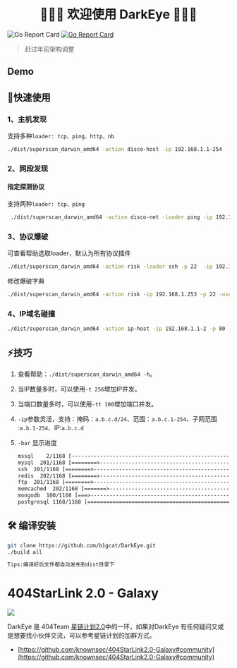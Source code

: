 <h1 align="center">👏👏👏 欢迎使用 DarkEye 👏👏👏</h1>

![Go Report Card](https://img.shields.io/github/release-date/b1gcat/DarkEye) [![Go Report Card](https://goreportcard.com/badge/github.com/b1gcat/DarkEye)](https://goreportcard.com/report/github.com/b1gcat/DarkEye)


> 赶过年前架构调整

## Demo

## 🚀快速使用

### 1、主机发现
支持多种`loader: tcp、ping、http、nb`
```bash
./dist/superscan_darwin_amd64 -action disco-host -ip 192.168.1.1-254
```

### 2、网段发现

#### 指定探测协议

支持两种`loader: tcp、ping`

```bash
 ./dist/superscan_darwin_amd64 -action disco-net -loader ping -ip 192.168.1-254 
```

### 3、协议爆破
可查看帮助选取loader，默认为所有协议插件
```bash
./dist/superscan_darwin_amd64 -action risk -loader ssh -p 22  -ip 192.168.1.253 		
```

修改爆破字典

```bash
./dist/superscan_darwin_amd64 -action risk -ip 192.168.1.253 -p 22 -user varbing -pass pass.txt
```

### 4、IP域名碰撞

```bash
./dist/superscan_darwin_amd64 -action ip-host -ip 192.168.1.1-2 -p 80 -host host.txt
```

## ⚡️技巧

1. 查看帮助：`./dist/superscan_darwin_amd64 -h`。

2. 当IP数量多时，可以使用`-t 256`增加IP并发。

3. 当端口数量多时，可以使用`-tt 100`增加端口并发。

4. `-ip`参数灵活，支持：掩码：`a.b.c.d/24`、范围：`a.b.c.1-254`、子网范围 :`a.b.1-254`、IP:`a.b.c.d`

5. `-bar` 显示进度

   ```asp
   mssql    2/1168 [--------------------------------------------------]   0 %
   mysql  201/1168 [========>-----------------------------------------]  17 %
   ssh  201/1168 [========>-------------------------------------------]  17 %
   redis  202/1168 [========>-----------------------------------------]  17 %
   ftp  201/1168 [========>-------------------------------------------]  17 %
   memcached  202/1168 [=======>--------------------------------------]  17 %
   mongodb  100/1168 [===>--------------------------------------------]   9 %
   postgresql 1168/1168 [=============================================] 100 %
   ```

   


## 🛠 编译安装

```bash
git clone https://github.com/b1gcat/DarkEye.git
./build all

Tips:编译好后文件都自动发布到dist目录下
```

# 404StarLink 2.0 - Galaxy

![](https://github.com/knownsec/404StarLink-Project/raw/master/logo.png)

DarkEye 是 404Team [星链计划2.0](https://github.com/knownsec/404StarLink2.0-Galaxy)中的一环，如果对DarkEye
有任何疑问又或是想要找小伙伴交流，可以参考星链计划的加群方式。

- [https://github.com/knownsec/404StarLink2.0-Galaxy#community](https://github.com/knownsec/404StarLink2.0-Galaxy#community)



